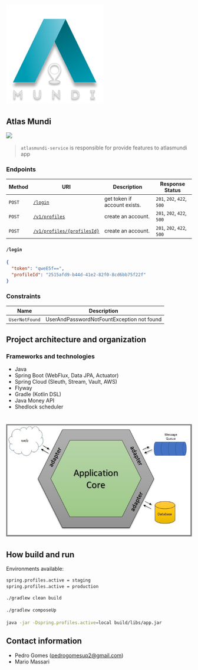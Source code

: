# ![Atlasmundi](Logo.png) 

## Atlas Mundi


[![](https://img.shields.io/bitbucket/pipelines/beblue/marketplace-service/:branch.svg)](https://bitbucket.org/beblue/marketplace-service/addon/pipelines/home)

> `atlasmundi-service` is responsible for provide features to atlasmundi app


### Endpoints

| Method | URI                                                             | Description                  | Response Status            |
|--------|-----------------------------------------------------------------|------------------------------|----------------------------|
| `POST` | [<u>`/login`](docs/payload/new-login.json)                      | get token if account exists. | `201`, `202`, `422`, `500` |
| `POST` | [<u>`/v1/profiles`](docs/payload/new-account.json)              | create an account.           | `201`, `202`, `422`, `500` |
| `POST` | [<u>`/v1/profiles/{profilesId}`](docs/payload/new-account.json) | create an account.           | `201`, `202`, `422`, `500` |

#### `/login`
```json
{
  "token": "qweE5f==",
  "profileId": "2515afd9-b44d-41e2-82f0-8cd6bb75f22f"
}
```

### Constraints

| Name           | Description                                |
|----------------|--------------------------------------------|
| `UserNotFound` | UserAndPasswordNotFountException not found |


## Project architecture and organization
### Frameworks and technologies

* Java
* Spring Boot (WebFlux, Data JPA, Actuator)
* Spring Cloud (Sleuth, Stream, Vault, AWS)
* Flyway
* Gradle (Kotlin DSL)
* Java Money API
* Shedlock scheduler

# ![Hexagonal Architecture](hexagonal.jpg)

## How build and run

Environments available:
```bash
spring.profiles.active = staging
spring.profiles.active = production
```

```bash
./gradlew clean build

./gradlew composeUp

java -jar -Dspring.profiles.active=local build/libs/app.jar
```
## Contact information

* Pedro Gomes (pedrogomesup2@gmail.com)
* Mario Massari
